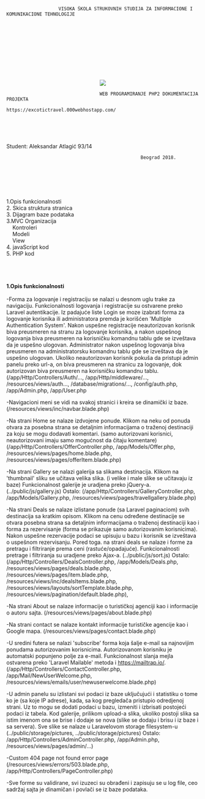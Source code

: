                        VISOKA ŠKOLA STRUKOVNIH STUDIJA ZA INFORMACIONE I KOMUNIKACIONE TEHNOLOGIJE
<br/><br/><br/><br/><br/><br/><br/><br/>                      

<p align="center"><img src="http://www.ict.edu.rs/sites/default/files/public/logo_visoka_ict_skola_1.png"></p>








                                      WEB PROGRAMIRANJE PHP2 DOKUMENTACIJA PROJEKTA
                                        https://excotictravel.000webhostapp.com/
 <br/><br/><br/>                                        
                                        
                                        
                                        
                                        
                                        
                                        
                                        


Student:
Aleksandar Atlagić 93/14

                                                     Beograd 2018.
                                                     

<br/><br/><br/><br/>   
1.Opis funkcionalnosti<br/>
2. Skica struktura stranica	<br/>
3. Dijagram baze podataka	<br/>
3.MVC Organizacija	<br/>
&nbsp;&nbsp;&nbsp;&nbsp;Kontroleri	<br/>
&nbsp;&nbsp;&nbsp;&nbsp;Modeli	<br/>
&nbsp;&nbsp;&nbsp;&nbsp;View	<br/>
4. javaScript kod	<br/>
5. PHP kod	<br/>
 <br/><br/><br/><br/>
<b>1.Opis funkcionalnosti</b>
<br/><br/>
-Forma za logovanje i registraciju se nalazi u desnom uglu trake za navigaciju. Funkcionalnosti logovanja i registracije su ostvarene preko Laravel autentikacije. Iz padajuće liste Login se moze izabrati forma za logovanje korisnika ili administratora premda je korišćen 'Multiple Authentication System'. Nakon uspešne registracije neautorizovan korisnik biva preusmeren na stranu za logovanje korisnika, a nakon uspešnog logovanja biva preusmeren na korisničku komandnu tablu gde se izveštava da je uspešno ulogovan. Administrator nakon uspešnog logovanja biva preusmeren na administratorsku komandnu tablu gde se izveštava da je uspešno ulogovan. Ukoliko neautorizovan korisnik pokuša da pristupi admin panelu preko url-a, on biva preusmeren na stranicu za logovanje, dok autorizovan biva preusmeren na korisničku komandnu tablu. (/app/Http/Controllers/Auth/..., /app/Http/middleware/..., /resources/views/auth..., /database/migrations/..., /config/auth.php, /app/Admin.php, /app/User.php

-Navigacioni meni se vidi na svakoj stranici i kreira se dinamički iz baze. (/resources/views/inc/navbar.blade.php)

-Na strani Home se nalaze izdvojene ponude. Klikom na neku od ponuda otvara za posebna strana se detaljnim informacijama o traženoj destinaciji za koju se mogu dodavati komentari. (samo autorizovani korisnici, neautorizovani imaju samo mogućnost da čitaju komentare)
(/app/Http/Controllers/OfferController.php, /app/Models/Offer.php, /resources/views/pages/home.blade.php, /resources/views/pages/offerItem.blade.php)

-Na strani Gallery se nalazi galerija sa slikama destinacija. Klikom na 'thumbnail' sliku se učitava velika slika. (i velike i male slike se učitavaju iz baze) Funkcionalnost galerije je uradjena preko jQuery-a. (../public/js/gallery.js) Ostalo: (/app/Http/Controllers/GalleryController.php, /app/Models/Gallery.php, /resources/views/pages/travellgallery.blade.php)

-Na strani Deals se nalaze izlistane ponude (sa Laravel paginaciom) svih destinacija sa kratkim opisom. Klikom na cenu određene destinacije se otvara posebna strana sa detaljnim informacijama o traženoj destinaciji kao i forma za rezervisanje (forma se prikazuje samo autorizovanim korisnicima). Nakon uspešne rezervacije podaci se upisuju u bazu i korisnik se izveštava o uspešnom rezervisanju. Pored toga. na strani deals se nalaze i forme za pretragu i filtriranje prema ceni (rastuće/opadajuće). Funkcionalnosti pretrage i filtriranja su uradjene preko Ajax-a. (../public/js/sort.js) Ostalo: (/app/Http/Controllers/DealsController.php, /app/Models/Deals.php, /resources/views/pages/deals.blade.php, /resources/views/pages/item.blade.php, /resources/views/inc/dealsItems.blade.php, /resources/views/layouts/sortTemplate.blade.php, /resources/views/pagination/default.blade.php), 

-Na strani About se nalaze informacije o turističkoj agenciji kao i informacije o autoru sajta. (/resources/views/pages/about.blade.php)

-Na strani contact se nalaze kontakt informacije turističke agencije kao i Google mapa. (/resources/views/pages/contact.blade.php)

-U sredini futera se nalazi 'subscribe' forma koja šalje e-mail sa najnovijim ponudama autorizovanim korisnicima. Autorizovanom korisniku je automatski popunjeno polje za e-mail. Funkcionalnost slanja mejla ostvarena preko 'Laravel Mailable' metoda i https://mailtrap.io/. (/app/Http/Controllers/ContactController.php, /app/Mail/NewUserWelcome.php, /resources/views/emails/user/newuserwelcome.blade.php)

-U admin panelu su izlistani svi podaci iz baze uključujući i statistiku o tome ko je (sa koje IP adrese), kada, sa kog pregledača pristupio odredjenoj strani. Uz to mogu se dodati podaci u bazu, izmeniti i izbrisati postojeći podaci iz tabela. Kod galerije, prilikom upload-a slika, ukoliko postoji slika sa istim imenom ona se brise i dodaje se nova (slike se dodaju i brisu i iz baze i sa servera). Sve slike se nalaze u Laravelovom storage filesystem-u (../public/storage/pictures, ../public/storage/pictures) Ostalo: /app/Http/Controllers/AdminController.php, /app/Admin.php, /resources/views/pages/admin/...)

-Custom 404 page not found error page (/resources/views/errors/503.blade.php, /app/Http/Controllers/PageController.php)

-Sve forme su validirane, svi izuzeci su obrađeni i zapisuju se u log file, ceo sadržaj sajta je dinamičan i povlači se iz baze podataka.
